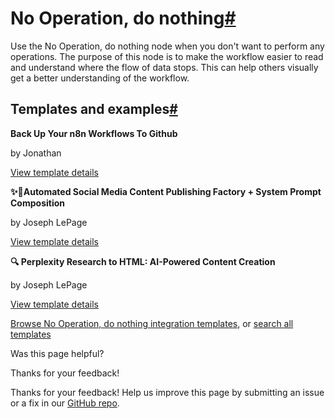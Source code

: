 [ ](https://github.com/n8n-io/n8n-docs/edit/main/docs/integrations/builtin/core-nodes/n8n-nodes-base.noop.md "Edit this page")

# No Operation, do nothing[#](#no-operation-do-nothing "Permanent link")

Use the No Operation, do nothing node when you don't want to perform any operations. The purpose of this node is to make the workflow easier to read and understand where the flow of data stops. This can help others visually get a better understanding of the workflow.

## Templates and examples[#](#templates-and-examples "Permanent link")

**Back Up Your n8n Workflows To Github**

by Jonathan

[View template details](https://n8n.io/workflows/1534-back-up-your-n8n-workflows-to-github/)

**✨🩷Automated Social Media Content Publishing Factory + System Prompt Composition**

by Joseph LePage

[View template details](https://n8n.io/workflows/3135-automated-social-media-content-publishing-factory-system-prompt-composition/)

**🔍 Perplexity Research to HTML: AI-Powered Content Creation**

by Joseph LePage

[View template details](https://n8n.io/workflows/2682-perplexity-research-to-html-ai-powered-content-creation/)

[Browse No Operation, do nothing integration templates](https://n8n.io/integrations/no-operation-do-nothing/), or [search all templates](https://n8n.io/workflows/)

Was this page helpful? 

Thanks for your feedback! 

Thanks for your feedback! Help us improve this page by submitting an issue or a fix in our [GitHub repo](https://github.com/n8n-io/n8n-docs). 
